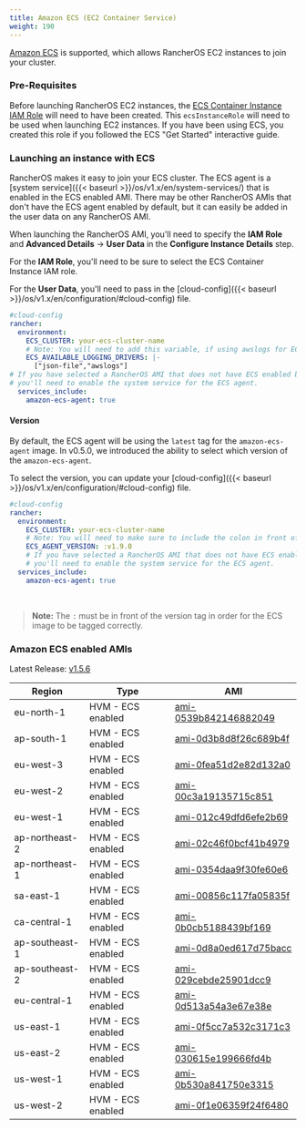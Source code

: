 ```yaml
---
title: Amazon ECS (EC2 Container Service)
weight: 190
---
```


[Amazon ECS](https://aws.amazon.com/ecs/) is supported, which allows RancherOS EC2 instances to join your cluster.

### Pre-Requisites

Before launching RancherOS EC2 instances, the [ECS Container Instance IAM Role](http://docs.aws.amazon.com/AmazonECS/latest/developerguide/instance_IAM_role.html) will need to have been created. This `ecsInstanceRole` will need to be used when launching EC2 instances. If you have been using ECS, you created this role if you followed the ECS "Get Started" interactive guide.

### Launching an instance with ECS

RancherOS makes it easy to join your ECS cluster. The ECS agent is a [system service]({{< baseurl >}}/os/v1.x/en/system-services/) that is enabled in the ECS enabled AMI. There may be other RancherOS AMIs that don't have the ECS agent enabled by default, but it can easily be added in the user data on any RancherOS AMI.

When launching the RancherOS AMI, you'll need to specify the **IAM Role** and **Advanced Details** -> **User Data** in the **Configure Instance Details** step.

For the **IAM Role**, you'll need to be sure to select the ECS Container Instance IAM role.

For the **User Data**, you'll need to pass in the [cloud-config]({{< baseurl >}}/os/v1.x/en/configuration/#cloud-config) file.

```yaml
#cloud-config
rancher:
  environment:
    ECS_CLUSTER: your-ecs-cluster-name
    # Note: You will need to add this variable, if using awslogs for ECS task.
    ECS_AVAILABLE_LOGGING_DRIVERS: |-
      ["json-file","awslogs"]
# If you have selected a RancherOS AMI that does not have ECS enabled by default,
# you'll need to enable the system service for the ECS agent.
  services_include:
    amazon-ecs-agent: true
```

#### Version

By default, the ECS agent will be using the `latest` tag for the `amazon-ecs-agent` image. In v0.5.0, we introduced the ability to select which version of the `amazon-ecs-agent`.

To select the version, you can update your [cloud-config]({{< baseurl >}}/os/v1.x/en/configuration/#cloud-config) file.

```yaml
#cloud-config
rancher:
  environment:
    ECS_CLUSTER: your-ecs-cluster-name
    # Note: You will need to make sure to include the colon in front of the version.
    ECS_AGENT_VERSION: :v1.9.0
    # If you have selected a RancherOS AMI that does not have ECS enabled by default,
    # you'll need to enable the system service for the ECS agent.
  services_include:
    amazon-ecs-agent: true
```

<br>

> **Note:** The `:` must be in front of the version tag in order for the ECS image to be tagged correctly.

### Amazon ECS enabled AMIs

Latest Release: [v1.5.6](https://github.com/rancher/os/releases/tag/v1.5.6)

Region | Type | AMI
---|--- | ---
eu-north-1 | HVM - ECS enabled | [ami-0539b842146882049](https://eu-north-1.console.aws.amazon.com/ec2/home?region=eu-north-1#launchInstanceWizard:ami=ami-0539b842146882049)
ap-south-1 | HVM - ECS enabled | [ami-0d3b8d8f26c689b4f](https://ap-south-1.console.aws.amazon.com/ec2/home?region=ap-south-1#launchInstanceWizard:ami=ami-0d3b8d8f26c689b4f)
eu-west-3 | HVM - ECS enabled | [ami-0fea51d2e82d132a0](https://eu-west-3.console.aws.amazon.com/ec2/home?region=eu-west-3#launchInstanceWizard:ami=ami-0fea51d2e82d132a0)
eu-west-2 | HVM - ECS enabled | [ami-00c3a19135715c851](https://eu-west-2.console.aws.amazon.com/ec2/home?region=eu-west-2#launchInstanceWizard:ami=ami-00c3a19135715c851)
eu-west-1 | HVM - ECS enabled | [ami-012c49dfd6efe2b69](https://eu-west-1.console.aws.amazon.com/ec2/home?region=eu-west-1#launchInstanceWizard:ami=ami-012c49dfd6efe2b69)
ap-northeast-2 | HVM - ECS enabled | [ami-02c46f0bcf41b4979](https://ap-northeast-2.console.aws.amazon.com/ec2/home?region=ap-northeast-2#launchInstanceWizard:ami=ami-02c46f0bcf41b4979)
ap-northeast-1 | HVM - ECS enabled | [ami-0354daa9f30fe60e6](https://ap-northeast-1.console.aws.amazon.com/ec2/home?region=ap-northeast-1#launchInstanceWizard:ami=ami-0354daa9f30fe60e6)
sa-east-1 | HVM - ECS enabled | [ami-00856c117fa05835f](https://sa-east-1.console.aws.amazon.com/ec2/home?region=sa-east-1#launchInstanceWizard:ami=ami-00856c117fa05835f)
ca-central-1 | HVM - ECS enabled | [ami-0b0cb5188439bf169](https://ca-central-1.console.aws.amazon.com/ec2/home?region=ca-central-1#launchInstanceWizard:ami=ami-0b0cb5188439bf169)
ap-southeast-1 | HVM - ECS enabled | [ami-0d8a0ed617d75bacc](https://ap-southeast-1.console.aws.amazon.com/ec2/home?region=ap-southeast-1#launchInstanceWizard:ami=ami-0d8a0ed617d75bacc)
ap-southeast-2 | HVM - ECS enabled | [ami-029cebde25901dcc9](https://ap-southeast-2.console.aws.amazon.com/ec2/home?region=ap-southeast-2#launchInstanceWizard:ami=ami-029cebde25901dcc9)
eu-central-1 | HVM - ECS enabled | [ami-0d513a54a3e67e38e](https://eu-central-1.console.aws.amazon.com/ec2/home?region=eu-central-1#launchInstanceWizard:ami=ami-0d513a54a3e67e38e)
us-east-1 | HVM - ECS enabled | [ami-0f5cc7a532c3171c3](https://us-east-1.console.aws.amazon.com/ec2/home?region=us-east-1#launchInstanceWizard:ami=ami-0f5cc7a532c3171c3)
us-east-2 | HVM - ECS enabled | [ami-030615e199666fd4b](https://us-east-2.console.aws.amazon.com/ec2/home?region=us-east-2#launchInstanceWizard:ami=ami-030615e199666fd4b)
us-west-1 | HVM - ECS enabled | [ami-0b530a841750e3315](https://us-west-1.console.aws.amazon.com/ec2/home?region=us-west-1#launchInstanceWizard:ami=ami-0b530a841750e3315)
us-west-2 | HVM - ECS enabled | [ami-0f1e06359f24f6480](https://us-west-2.console.aws.amazon.com/ec2/home?region=us-west-2#launchInstanceWizard:ami=ami-0f1e06359f24f6480)
